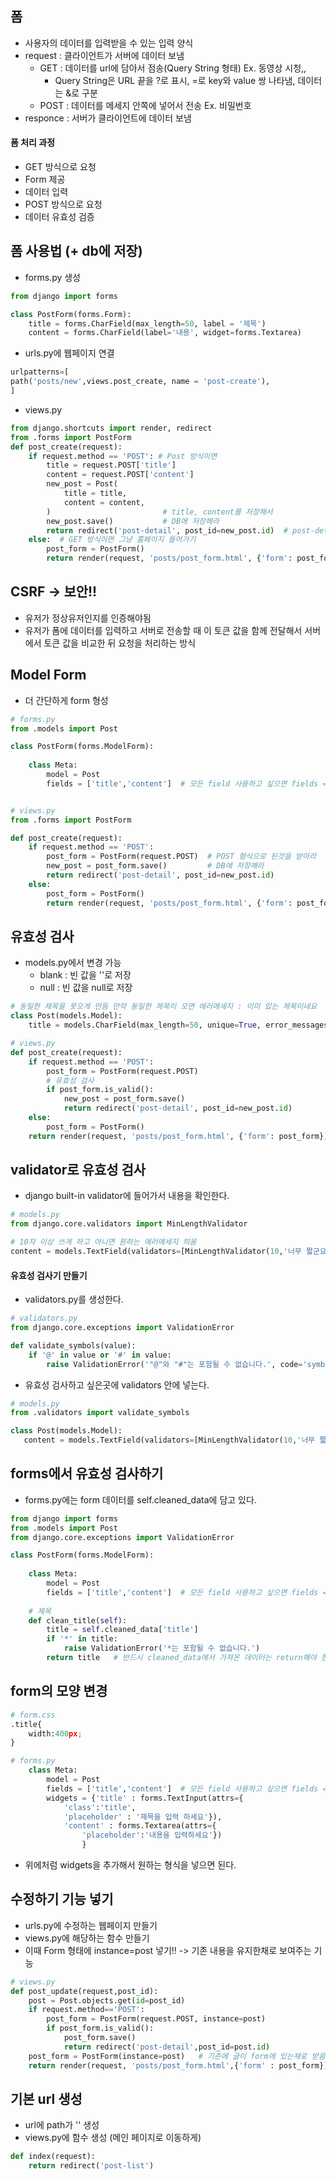 ## 폼
* 사용자의 데이터를 입력받을 수 있는 입력 양식
* request : 클라이언트가 서버에 데이터 보냄
    * GET : 데이터를 url에 담아서 점송(Query String 형태) Ex. 동영상 시청,,
        * Query String은 URL 끝을 ?로 표시, =로 key와 value 쌍 나타냄, 데이터는 &로 구분
    * POST : 데이터를 메세지 안쪽에 넣어서 전송 Ex. 비밀번호
* responce : 서버가 클라이언트에 데이터 보냄

#### 폼 처리 과정
* GET 방식으로 요청
* Form 제공
* 데이터 입력
* POST 방식으로 요청
* 데이터 유효성 검증


## 폼 사용법 (+ db에 저장)
* forms.py 생성
```python
from django import forms

class PostForm(forms.Form):
    title = forms.CharField(max_length=50, label = '제목')
    content = forms.CharField(label='내용', widget=forms.Textarea)
```

* urls.py에 웹페이지 연결
```python
urlpatterns=[
path('posts/new',views.post_create, name = 'post-create'),
]
```

* views.py
```python
from django.shortcuts import render, redirect
from .forms import PostForm
def post_create(request):
    if request.method == 'POST': # Post 방식이면
        title = request.POST['title']  
        content = request.POST['content']
        new_post = Post(
            title = title,
            content = content,
        )                         # title, content를 저장해서
        new_post.save()           # DB에 저장해라
        return redirect('post-detail', post_id=new_post.id)  # post-detail 웹사이트로 들어가라
    else:  # GET 방식이면 그냥 홈페이지 들어가기
        post_form = PostForm()
        return render(request, 'posts/post_form.html', {'form': post_form})
```

## CSRF  -> 보안!!
* 유저가 정상유저인지를 인증해야됨
* 유저가 폼에 데이터를 입력하고 서버로 전송할 때 이 토큰 값을 함께 전달해서 서버에서 토큰 값을 비교한 뒤 요청을 처리하는 방식



## Model Form 
* 더 간단하게 form 형성
```python
# forms.py
from .models import Post

class PostForm(forms.ModelForm):
    
    class Meta:
        model = Post
        fields = ['title','content']  # 모든 field 사용하고 싶으면 fields = '__all__'


# views.py
from .forms import PostForm

def post_create(request):
    if request.method == 'POST':
        post_form = PostForm(request.POST)  # POST 형식으로 된것을 받아라
        new_post = post_form.save()         # DB에 저장해라
        return redirect('post-detail', post_id=new_post.id)
    else:
        post_form = PostForm()
        return render(request, 'posts/post_form.html', {'form': post_form})
```


## 유효성 검사
* models.py에서 변경 가능
   * blank : 빈 값을 ''로 저장
   * null : 빈 값을 null로 저장
```python
# 동일한 제목을 못오게 만듬 만약 동일한 제목이 오면 에러메세지 : 이미 있는 제목이네요
class Post(models.Model):
    title = models.CharField(max_length=50, unique=True, error_messages = {'unique' : '이미 있는 제목이네요'}) 
```
```python
# views.py
def post_create(request):
    if request.method == 'POST':
        post_form = PostForm(request.POST)
        # 유효성 검사
        if post_form.is_valid():
            new_post = post_form.save()
            return redirect('post-detail', post_id=new_post.id)
    else:
        post_form = PostForm()
    return render(request, 'posts/post_form.html', {'form': post_form})
```


## validator로 유효성 검사
* django built-in validator에 들어가서 내용을 확인한다.
```python
# models.py
from django.core.validators import MinLengthValidator

# 10자 이상 쓰게 하고 아니면 원하는 에러메세지 띄움
content = models.TextField(validators=[MinLengthValidator(10,'너무 짧군요! 10자 이상 적어주세요')]) 
```

#### 유효성 검사기 만들기
* validators.py를 생성한다.
```python
# validators.py
from django.core.exceptions import ValidationError

def validate_symbols(value):
    if '@' in value or '#' in value:
        raise ValidationError('"@"와 "#"는 포함될 수 없습니다.', code='symbol-err') # code는 에러 이름을 정하는 것
```
* 유효성 검사하고 싶은곳에 validators 안에 넣는다.
```python
# models.py
from .validators import validate_symbols

class Post(models.Model):
   content = models.TextField(validators=[MinLengthValidator(10,'너무 짧군요! 10자 이상 적어주세요'), validate_symbols])
```


## forms에서 유효성 검사하기
* forms.py에는 form 데이터를 self.cleaned_data에 담고 있다.
```python
from django import forms
from .models import Post
from django.core.exceptions import ValidationError

class PostForm(forms.ModelForm):
   
    class Meta:
        model = Post
        fields = ['title','content']  # 모든 field 사용하고 싶으면 fields = '__all__'
    
    # 제목 
    def clean_title(self):
        title = self.cleaned_data['title']
        if '*' in title:
            raise ValidationError('*는 포함될 수 없습니다.')
        return title   # 반드시 cleaned_data에서 가져온 데이터는 return해야 한다!!
```

## form의 모양 변경
```python
# form.css
.title{
    width:400px;
}

# forms.py
    class Meta:
        model = Post
        fields = ['title','content']  # 모든 field 사용하고 싶으면 fields = '__all__'
        widgets = {'title' : forms.TextInput(attrs={
            'class':'title',
            'placeholder' : '제목을 입력 하세요'}),
            'content' : forms.Textarea(attrs={
                'placeholder':'내용을 입력하세요'})
                }
```

* 위에처럼 widgets을 추가해서 원하는 형식을 넣으면 된다.


## 수정하기 기능 넣기
* urls.py에 수정하는 웹페이지 만들기
* views.py에 해당하는 함수 만들기
* 이때 Form 형태에 instance=post 넣기!! -> 기존 내용을 유지한채로 보여주는 기능

```python
# views.py
def post_update(request,post_id):
    post = Post.objects.get(id=post_id)
    if request.method=='POST':
        post_form = PostForm(request.POST, instance=post)
        if post_form.is_valid():
            post_form.save()
            return redirect('post-detail',post_id=post.id)
    post_form = PostForm(instance=post)   # 기존에 글이 form에 있는채로 받음
    return render(request, 'posts/post_form.html',{'form' : post_form})
```

## 기본 url 생성
* url에 path가 '' 생성 
* views.py에 함수 생성 (메인 페이지로 이동하게)
```python
def index(request):
    return redirect('post-list')
```
